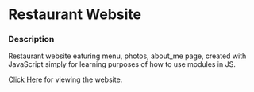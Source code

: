 # Restaurant Website

### Description

Restaurant website eaturing menu, photos, about_me page, created with JavaScript simply for learning purposes of how to use modules in JS.

[Click Here](https://raw.githack.com/victoriakapelush/Restaurant-Page/main/dist/index.html) for viewing the website.
